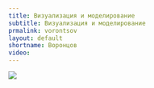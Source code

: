```yaml
---
title: Визуализация и моделирование
subtitle: Визуализация и моделирование
prmalink: vorontsov
layout: default
shortname: Воронцов
video:
---
```


[![](http://img.youtube.com/vi/K8LZ83xWP4o/0.jpg)](http://www.youtube.com/watch?v=K8LZ83xWP4o "")
